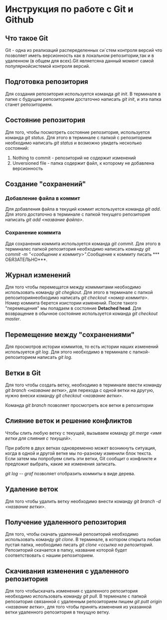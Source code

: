# Инструкция по работе с Git и Github

## Что такое Git
Git - одна из реализаций распеределенных си`стем контроля версий что позволяет иметь версионность как в локальном репозитории,так и в удаленном (в общем для всех).Git являетсяна данный момент самой популярнойсистемой контроля версий. 

## Подготовка репозитория
 Для создания репозитория используется команда *git init*. В терминале в папке с будущим репозиторием достаточно написать *git init*, и эта папка станет репозиторием. 

## Состояние репозитория
Для того, чтобы посмотреть состояние репозитория, используется команда  *git status*. Для этого в терминале с папкой с репозиторием необходимо написать *git status* и возможно увидеть несколько состояний:

1. Nothing to commit - репозиторий не содержит изменений
2. Unversioned file - папка содержит файл, к которому не добавлена версионность 

## Создание "сохранений"

 ### Добавление файла в коммит
 Для добавления файла в текуций коммит используется команда *git add*. Для этого достаточно в терминале с папкой текущего репозитория написать *git add <название файла>*.

### Сохранение коммита
Ддя сохранения коммита используется команда *git commit*. Для этого в терминалес папкой репозитория необходимо написать команду *git commit -m "<сообщение к коммиту>"*.Сообщение к коммиту писать *** ОБЯЗАТЕЛЬНО***.

## Журнал изменений

Для того чтобы перемещатся между комммитами необходимо использовать команду *git chegkout*. Для этого в терминале с папкой репозиториянеобходимо написать *git checkout <номер коммита>*. Номер коммита  берется изистории изменений. После такого "перемещения" мы попадаем в состояние **Detached head**. Для возвращение в обычное состояние используется команда *git checkout master*.

## Перемещение между "сохранениями"

Для просмотров истории коммитов, то есть истории наших изменений используется *git log*. Для этого необходимо в терминале с папкой-репозиторием написать *git log*.

## Ветки в Git

Для того чтобы создать ветку, необходимо в терминале ввести команду *git branch <название ветки>*, для перехода с одной ветки на другую, нужно внески команду *git checkout <название ветки*>. 

Команда *git branch* позволяет просмотреть все ветки в репозитории 
## Слияние веток и решение конфликтов

Чтобы слить любую ветку с текущей, вызываем команду *git merge <имя ветки для слияния с текущей>*.

При работе в двух ветках одновременно может возникнуть ситуация, когда в одной и другой ветке мы по-разному изменили блок текста. Если затем мы попробуем слить эти ветки, Git сообщит о конфликте и предложит выбрать, какие же изменения записать.

*git log -- graf* позволяет отобразить коммиты в виде дерева.

## Удаление веток
Для того чтобы удалить ветку необходимо внести команду *git branch -d <название ветки>*.

## Получение удаленного репозитория

Для того, чтобы скачать удаленный репозиторий необходимо использовать команду *git clone*. В терминале, в котором открыта любая пустая папка, необходимо писать *git clone <ссылка на репозиторий*. Репозиторий скачается в папку, название которой будет соответствовать с нашим репозиторием.

## Скачивания изменения с удаленного репозитория

Для того чтобыскачать изменения с удаленного репозитория необходимо использовать команду *git pull*. В терменале с папкой репозитория связанной с удаленным репозиторием пишем *git putt origin <название ветки>*, для того чтобы принять изменения из указанной ветки удаленного репозитория в текущую ветку.

